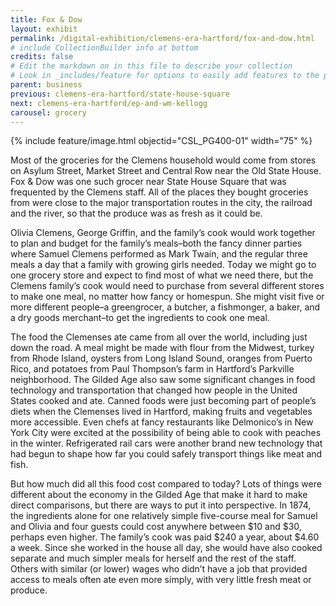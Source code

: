 ```yaml
---
title: Fox & Dow
layout: exhibit
permalink: /digital-exhibition/clemens-era-hartford/fox-and-dow.html
# include CollectionBuilder info at bottom
credits: false
# Edit the markdown on in this file to describe your collection
# Look in _includes/feature for options to easily add features to the page
parent: business
previous: clemens-era-hartford/state-house-square
next: clemens-era-hartford/ep-and-wm-kellogg
carousel: grocery
---
```


{% include feature/image.html objectid="CSL_PG400-01" width="75" %}

Most of the groceries for the Clemens household would come from stores on Asylum Street, Market Street and Central Row near the Old State House. Fox & Dow was one such grocer near State House Square that was frequented by the Clemens staff.  All of the places they bought groceries from were close to the major transportation routes in the city, the railroad and the river, so that the produce was as fresh as it could be. 

Olivia Clemens, George Griffin, and the family’s cook would work together to plan and budget for the family’s meals–both the fancy dinner parties where Samuel Clemens performed as Mark Twain, and the regular three meals a day that a family with growing girls needed. Today we might go to one grocery store and expect to find most of what we need there, but the Clemens family’s cook would need to purchase from several different stores to make one meal, no matter how fancy or homespun. She might visit five or more different people–a greengrocer, a butcher, a fishmonger, a baker, and a dry goods merchant–to get the ingredients to cook one meal. 

The food the Clemenses ate came from all over the world, including just down the road. A meal might be made with flour from the Midwest, turkey from Rhode Island, oysters from Long Island Sound, oranges from Puerto Rico, and potatoes from Paul Thompson’s farm in Hartford’s Parkville neighborhood. The Gilded Age also saw some significant changes in food technology and transportation that changed how people in the United States cooked and ate. Canned foods were just becoming part of people’s diets when the Clemenses lived in Hartford, making fruits and vegetables more accessible. Even chefs at fancy restaurants like Delmonico’s in New York City were excited at the possibility of being able to cook with peaches in the winter. Refrigerated rail cars were another brand new technology that had begun to shape how far you could safely transport things like meat and fish.

But how much did all this food cost compared to today? Lots of things were different about the economy in the Gilded Age that make it hard to make direct comparisons, but there are ways to put it into perspective. In 1874, the ingredients alone for one relatively simple five-course meal for Samuel and  Olivia and four guests could cost anywhere between $10 and $30, perhaps even higher. The family’s cook was paid $240 a year, about $4.60 a week. Since she worked in the house all day, she would have also cooked separate and much simpler meals for herself and the rest of the staff. Others with similar (or lower) wages who didn’t have a job that provided access to meals often ate even more simply, with very little fresh meat or produce. 
